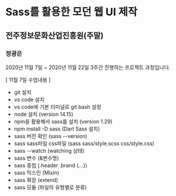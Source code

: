 # Sass를 활용한 모던 웹 UI 제작
## 전주정보문화산업진흥원(주말)
### 정광은

2020년 11월 7일 ~ 2020년 11월 22일 3주간 진행하는 프로젝트 과정입니다.

[ 11월 7일 수업내용 ]
- git 설치
- vs code 설치
- vs code에 기본 터미널로 git bash 설정
- node 설치 (version 14.15)
- npm을 활용해서 sass를 설치 (version 1.29)
- npm install -D sass (Dart Sass 설치)
- sass 버전 확인 (sass --version)
- sass sass파일 css파일 (sass sass/style.scss css/style.css)
- sass --watch (watching 상태)
- sass 변수 (&변수명)
- sass 중첩 (.header .brand {...})
- sass 믹스인 (Mixin)
- sass 확장 (extend)
- sass 모듈 (파일의 유형별로 분류)
